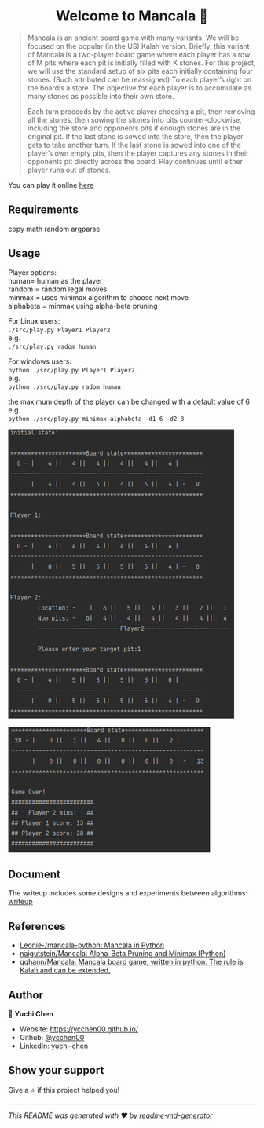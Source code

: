 <h1 align="center">Welcome to Mancala 👋</h1>
<p>
</p>

>Mancala is an ancient board game with many variants. We will be focused on the popular (in the US) Kalah version. Briefly, this variant of Mancala is a two-player board game where each player has a row of M pits where each pit is initially filled with K stones. For this project, we will use the standard setup of six pits each initially containing four stones. (Such attributed can be reassigned) To each player’s right on the boardis a store. The objective for each player is to accumulate as many stones as possible into their own store.
>
>Each turn proceeds by the active player choosing a pit, then removing all the stones, then sowing the stones into pits counter-clockwise, including the store and opponents pits if enough stones are in the original pit. If the last stone is sowed into the store, then the player gets to take another turn. If the last stone is sowed into one of the player’s own empty pits, then the player captures any stones in their opponents pit directly across the board. Play continues until either player runs out of stones.

You can play it online [here](https://www.mathplayground.com/mancala.html)

## Requirements
copy
math
random
argparse

## Usage

Player options:  
human= human as the player  
random = random legal moves  
minmax = uses minimax algorithm to choose next move  
alphabeta = minmax using alpha-beta pruning  



For Linux users:  
`./src/play.py Player1 Player2`   
e.g.  
`./src/play.py radom human`  

For windows users:  
`python ./src/play.py Player1 Player2`   
e.g.  
`python ./src/play.py radom human`  

the maximum depth of the player can be changed with a default value of 6  
e.g.  
`python ./src/play.py minimax alphabeta -d1 6 -d2 8`  

![](https://github.com/ycchen00/Mancala/blob/master/assets/begingame.png)  

![](https://github.com/ycchen00/Mancala/blob/master/assets/gameover.png)

## Document
The writeup includes some designs and experiments between algorithms: [writeup](https://github.com/ycchen00/Mancala/blob/master/writeup.pdf)

## References
- [Leonie-/mancala-python: Mancala in Python](https://github.com/Leonie-/mancala-python)
- [naigutstein/Mancala: Alpha-Beta Pruning and Minimax (Python)](https://github.com/naigutstein/Mancala)
- [qqhann/Mancala: Mancala board game, written in python. The rule is Kalah and can be extended.](https://github.com/qqhann/Mancala)

## Author

👤 **Yuchi Chen**

* Website: https://ycchen00.github.io/
* Github: [@ycchen00](https://github.com/ycchen00)
* LinkedIn: [yuchi-chen](https://www.linkedin.com/in/yuchi-chen/)

## Show your support

Give a ⭐️ if this project helped you!

***
_This README was generated with ❤️ by [readme-md-generator](https://github.com/kefranabg/readme-md-generator)_